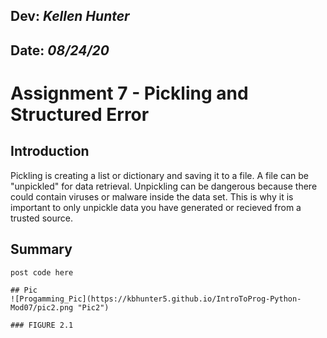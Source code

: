## **Dev:** *Kellen Hunter*  
## **Date:** *08/24/20*  

# Assignment 7 - Pickling and Structured Error  

## Introduction
Pickling is creating a list or dictionary and saving it to a file. A file can be "unpickled" for data retrieval. Unpickling can be dangerous because there could contain viruses or malware inside the data set. This is why it is important to only unpickle data you have generated or recieved from a trusted source.

## Summary

```
post code here

## Pic
![Progamming_Pic](https://kbhunter5.github.io/IntroToProg-Python-Mod07/pic2.png "Pic2")

### FIGURE 2.1
